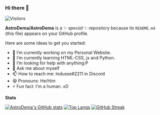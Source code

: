 ### Hi there 👋
![Visitors](https://visitor-badge.glitch.me/badge?page_id=${AstroDema})

**AstroDema/AstroDema** is a ✨ _special_ ✨ repository because its `README.md` (this file) appears on your GitHub profile.

Here are some ideas to get you started:

- 🔭 I’m currently working on my Personal Website.
- 🌱 I’m currently learning HTML-CSS, js and Python.
- 🤔 I’m looking for help with anything:P
- 💬 Ask me about myself
- 📫 How to reach me: Indusse#2211 in Discord
- 😄 Pronouns: He/Him
- ⚡ Fun fact: I'm a human. xD

**Stats**

[![AstroDema's GitHub stats](https://github-readme-stats.vercel.app/api?username=AstroDema&theme=dark&show_icons=true)](https://github.com/anuraghazra/github-readme-stats)
[![Top Langs](https://github-readme-stats.vercel.app/api/top-langs/?username=AstroDema&theme=dark&show_icons=true)](https://github.com/anuraghazra/github-readme-stats)
[![GitHub Streak](https://github-readme-streak-stats.herokuapp.com/?user=AstroDema&theme=dark)](https://git.io/streak-stats)

